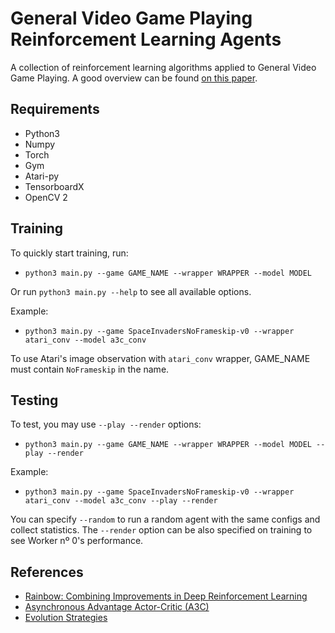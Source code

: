 # General Video Game Playing Reinforcement Learning Agents
A collection of reinforcement learning algorithms applied to General Video Game Playing. A good overview can be found [on this paper](https://arxiv.org/pdf/1802.10363.pdf).

## Requirements
- Python3
- Numpy
- Torch
- Gym
- Atari-py
- TensorboardX
- OpenCV 2

## Training
To quickly start training, run: 
- `python3 main.py --game GAME_NAME --wrapper WRAPPER --model MODEL`

Or run `python3 main.py --help` to see all available options.

Example:
- `python3 main.py --game SpaceInvadersNoFrameskip-v0 --wrapper atari_conv --model a3c_conv`

To use Atari's image observation with `atari_conv` wrapper, GAME_NAME must contain `NoFrameskip` in the name.

## Testing
To test, you may use `--play --render` options:
- `python3 main.py --game GAME_NAME --wrapper WRAPPER --model MODEL --play --render`

Example:
- `python3 main.py --game SpaceInvadersNoFrameskip-v0 --wrapper atari_conv --model a3c_conv --play --render`

You can specify `--random` to run a random agent with the same configs and collect statistics. The `--render` option can be also specified on training to see Worker nº 0's performance.

## References
 - [Rainbow: Combining Improvements in Deep Reinforcement Learning](https://arxiv.org/abs/1710.02298)
 - [Asynchronous Advantage Actor-Critic (A3C)](https://arxiv.org/pdf/1602.01783.pdf)
 - [Evolution Strategies](https://arxiv.org/pdf/1703.03864.pdf)
